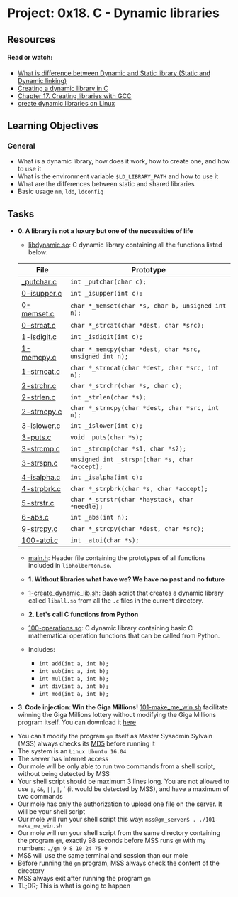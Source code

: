 # Project: 0x18. C - Dynamic libraries

## Resources

#### Read or watch:

* [What is difference between Dynamic and Static library (Static and Dynamic linking)](https://www.youtube.com/watch?v=eW5he5uFBNM)
* [Creating a dynamic library in C](https://cylab.be/blog/234/creating-a-dynamic-library-in-c)
* [Chapter 17. Creating libraries with GCC](https://access.redhat.com/documentation/en-us/red_hat_enterprise_linux/7/html/developer_guide/creating-libraries-gcc)
* [create dynamic libraries on Linux](https://www.google.com/search?q=linux+create+dynamic+library&safe=active)
## Learning Objectives

### General

* What is a dynamic library, how does it work, how to create one, and how to use it
* What is the environment variable <code>$LD_LIBRARY_PATH</code> and how to use it
* What are the differences between static and shared libraries
* Basic usage <code>nm</code>, <code>ldd</code>, <code>ldconfig</code>
## Tasks

* **0. A library is not a luxury but one of the necessities of life**
    * [libdynamic.so](./libdynamic.so): C dynamic library containing all the functions
      listed below:

  | File                         | Prototype                                               |
    |------------------------------|---------------------------------------------------------|
  | [_putchar.c](./_putchar.c)   | `int _putchar(char c);`                                 |
  | [0-isupper.c](./0-isupper.c) | `int _isupper(int c);`                                  |
  | [0-memset.c](./0-memset.c)   | `char *_memset(char *s, char b, unsigned int n);`       |
  | [0-strcat.c](./0-strcat.c)   | `char *_strcat(char *dest, char *src);`                 |
  | [1-isdigit.c](./1-isdigit.c) | `int _isdigit(int c);`                                  |
  | [1-memcpy.c](./1-memcpy.c)   | `char *_memcpy(char *dest, char *src, unsigned int n);` |
  | [1-strncat.c](./1-strncat.c) | `char *_strncat(char *dest, char *src, int n);`         |
  | [2-strchr.c](./2-strchr.c)   | `char *_strchr(char *s, char c);`                       |
  | [2-strlen.c](./2-strlen.c)   | `int _strlen(char *s);`                                 |
  | [2-strncpy.c](./2-strncpy.c) | `char *_strncpy(char *dest, char *src, int n);`         |
  | [3-islower.c](./3-islower.c) | `int _islower(int c);`                                  |
  | [3-puts.c](./3-puts.c)       | `void _puts(char *s);`                                  |
  | [3-strcmp.c](./3-strcmp.c)   | `int _strcmp(char *s1, char *s2);`                      |
  | [3-strspn.c](./3-strspn.c)   | `unsigned int _strspn(char *s, char *accept);`          |
  | [4-isalpha.c](./4-isalpha.c) | `int _isalpha(int c);`                                  |
  | [4-strpbrk.c](./4-strpbrk.c) | `char *_strpbrk(char *s, char *accept);`                |
  | [5-strstr.c](./5-strstr.c)   | `char *_strstr(char *haystack, char *needle);`          |
  | [6-abs.c](./6-abs.c)         | `int _abs(int n);`                                      |
  | [9-strcpy.c](./9-strcpy.c)   | `char *_strcpy(char *dest, char *src);`                 |
  | [100-atoi.c](./100-atoi.c)   | `int _atoi(char *s);`                                   |

    * [main.h](./main.h): Header file containing the prototypes of all functions
      included in `libholberton.so`.

    * **1. Without libraries what have we? We have no past and no future**
    * [1-create_dynamic_lib.sh](./1-create_dynamic_lib.sh): Bash script that creates a
      dynamic library called `liball.so` from all the `.c` files in the current directory.

    * **2. Let's call C functions from Python**
    * [100-operations.so](./100-operations.so): C dynamic library containing basic C
      mathematical operation functions that can be called from Python.
    * Includes:
        * `int add(int a, int b);`
        * `int sub(int a, int b);`
        * `int mul(int a, int b);`
        * `int div(int a, int b);`
        * `int mod(int a, int b);`

* **3. Code injection: Win the Giga Millions!**
  [101-make_me_win.sh](./101-make_me_win.sh) facilitate winning the Giga Millions lottery without modifying the Giga Millions program itself.
  You can download it [here](https://github.com/alx-tools/0x18.c)
- You can’t modify the program `gm` itself as Master Sysadmin Sylvain (MSS) always checks its [MD5](https://github.com/alx-tools/0x18.c/blob/master/101-md5_gm) before running it
- The system is an `Linux Ubuntu 16.04`
- The server has internet access
- Our mole will be only able to run two commands from a shell script, without being detected by MSS
- Your shell script should be maximum 3 lines long. You are not allowed to use `;`, `&&`, `||`, `|`, ` (it would be detected by MSS), and have a maximum of two commands
- Our mole has only the authorization to upload one file on the server. It will be your shell script
- Our mole will run your shell script this way:  `mss@gm_server$ . ./101-make_me_win.sh`
- Our mole will run your shell script from the same directory containing the program `gm`, exactly 98 seconds before MSS runs `gm` with my numbers: `./gm 9 8 10 24 75 9`
- MSS will use the same terminal and session than our mole
- Before running the `gm` program, MSS always check the content of the directory
- MSS always exit after running the program `gm`
- TL;DR; This is what is going to happen
